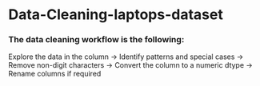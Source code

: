 # Data-Cleaning-laptops-dataset

### The data cleaning workflow is the following:<br/>
Explore the data in the column -> Identify patterns and special cases -> Remove non-digit characters -> Convert the column to a numeric dtype -> Rename columns if required

